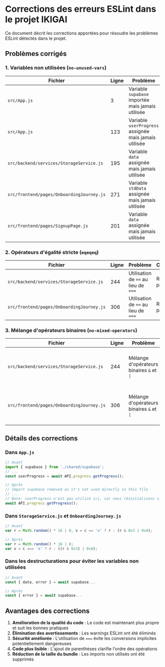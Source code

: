 # Corrections des erreurs ESLint dans le projet IKIGAI

Ce document décrit les corrections apportées pour résoudre les problèmes ESLint détectés dans le projet.

## Problèmes corrigés

### 1. Variables non utilisées (`no-unused-vars`)

| Fichier | Ligne | Problème | Correction |
|---------|-------|----------|------------|
| `src/App.js` | 3 | Variable `supabase` importée mais jamais utilisée | Import supprimé |
| `src/App.js` | 123 | Variable `userProgress` assignée mais jamais utilisée | Commentaire ajouté pour expliquer le contexte |
| `src/backend/services/StorageService.js` | 195 | Variable `data` assignée mais jamais utilisée | Modifié pour ne récupérer que `{ error }` |
| `src/frontend/pages/OnboardingJourney.js` | 271 | Variable `stdData` assignée mais jamais utilisée | Modifié pour ne récupérer que `{ error: stdError }` |
| `src/frontend/pages/SignupPage.js` | 201 | Variable `data` assignée mais jamais utilisée | Modifié pour ne récupérer que `{ error }` |

### 2. Opérateurs d'égalité stricte (`eqeqeq`)

| Fichier | Ligne | Problème | Correction |
|---------|-------|----------|------------|
| `src/backend/services/StorageService.js` | 244 | Utilisation de `==` au lieu de `===` | Remplacé par `===` |
| `src/frontend/pages/OnboardingJourney.js` | 306 | Utilisation de `==` au lieu de `===` | Remplacé par `===` |

### 3. Mélange d'opérateurs binaires (`no-mixed-operators`)

| Fichier | Ligne | Problème | Correction |
|---------|-------|----------|------------|
| `src/backend/services/StorageService.js` | 244 | Mélange d'opérateurs binaires `&` et `\|` | Ajout de parenthèses pour clarifier l'ordre des opérations |
| `src/frontend/pages/OnboardingJourney.js` | 306 | Mélange d'opérateurs binaires `&` et `\|` | Ajout de parenthèses pour clarifier l'ordre des opérations |

## Détails des corrections

### Dans `App.js`

```javascript
// Avant
import { supabase } from './shared/supabase';
// ...
const userProgress = await API.progress.getProgress();

// Après
// Import supabase removed as it's not used directly in this file
// ...
// Note: userProgress n'est pas utilisé ici, car nous réinitialisons simplement la vue
await API.progress.getProgress();
```

### Dans `StorageService.js` et `OnboardingJourney.js`

```javascript
// Avant
var r = Math.random() * 16 | 0, v = c == 'x' ? r : (r & 0x3 | 0x8);

// Après
var r = Math.random() * 16 | 0;
var v = c === 'x' ? r : ((r & 0x3) | 0x8);
```

### Dans les destructurations pour éviter les variables non utilisées

```javascript
// Avant
const { data, error } = await supabase...

// Après
const { error } = await supabase...
```

## Avantages des corrections

1. **Amélioration de la qualité du code** : Le code est maintenant plus propre et suit les bonnes pratiques
2. **Élimination des avertissements** : Les warnings ESLint ont été éliminés
3. **Sécurité améliorée** : L'utilisation de `===` évite les conversions implicites potentiellement dangereuses
4. **Code plus lisible** : L'ajout de parenthèses clarifie l'ordre des opérations
5. **Réduction de la taille du bundle** : Les imports non utilisés ont été supprimés